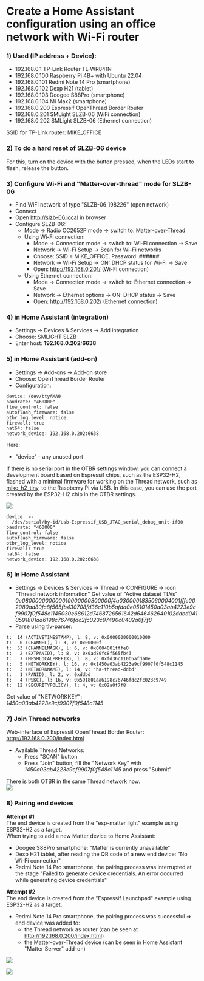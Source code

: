 # Create a Home Assistant configuration using an office network with Wi-Fi router

### 1) Used (IP address + Device):
- 192.168.0.1     TP-Link Router TL-WR841N
- 192.168.0.100   Raspberry Pi 4B+ with Ubuntu 22.04
- 192.168.0.101   Redmi Note 14 Pro (smartphone)
- 192.168.0.102   Dexp H21 (tablet)
- 192.168.0.103   Doogee S88Pro (smartphone)
- 192.168.0.104   Mi Max2 (smartphone)
- 192.168.0.200   Espressif OpenThread Border Router
- 192.168.0.201   SMLight SLZB-06 (WiFi connection)
- 192.168.0.202   SMLight SLZB-06 (Ethernet connection)

SSID for TP-Link router: MIKE_OFFICE  

  
### 2) To do a hard reset of SLZB-06 device
For this, turn on the device with the button pressed, when the LEDs start to flash, release the button.

<!--
### 3) Configure Wi-Fi and "Matter-over-thread" mode for SLZB-06
- Open: http://192.168.0.202/ (Ethernet connection)
- Mode -> Connection mode -> Wi-Fi connection
- Network -> Wi-Fi Setup -> Scan for Wi-Fi networks
- Choose: SSID = MIKE_OFFICE, Password: ###### -> Save
- Dashboard -> Wi-Fi status -> IP Address = 192.168.0.201
- Open: http://192.168.0.201/ (Wi-Fi connection with internet access)
- Mode -> Radio CC2652P mode -> switch to: Matter-over-Thread -> Save
- Mode -> Connection mode -> Ethernet connection -> Save
- Open: http://192.168.0.202/ (Ethernet connection)
-->

### 3) Configure Wi-Fi and "Matter-over-thread" mode for SLZB-06
- Find WiFi network of type "SLZB-06_198226" (open network)
- Connect
- Open http://slzb-06.local in browser
- Configure SLZB-06:
  - Mode -> Radio CC2652P mode -> switch to: Matter-over-Thread
  - Using Wi-Fi connection:
    - Mode -> Connection mode -> switch to: Wi-Fi connection -> Save
    - Network -> Wi-Fi Setup -> Scan for Wi-Fi networks
    - Choose: SSID = MIKE_OFFICE, Password: ######
    - Network -> Wi-Fi Setup -> ON: DHCP status for Wi-Fi -> Save
    - Open: http://192.168.0.201/ (Wi-Fi connection)
  - Using Ethernet connection:
    - Mode -> Connection mode -> switch to: Ethernet connection -> Save
    - Network -> Ethernet options -> ON: DHCP status -> Save
    - Open: http://192.168.0.202/ (Ethernet connection)


### 4) in Home Assistant (integration)
- Settings -> Devices & Services -> Add integration
- Choose: SMLIGHT SLZB
- Enter host: **192.168.0.202:6638**


### 5) in Home Assistant (add-on)
- Settings -> Add-ons -> Add-on store
- Choose: OpenThread Border Router
- Configuration:
~~~
device: /dev/ttyAMA0
baudrate: "460800"
flow_control: false
autoflash_firmware: false
otbr_log_level: notice
firewall: true
nat64: false
network_device: 192.168.0.202:6638
~~~
Here:
- "device" - any unused port
  
If there is no serial port in the OTBR settings window, you can connect a development board based on Espressif chips, such as the ESP32-H2, flashed with a minimal firmware for working on the Thread network, such as [mike_h2_tiny](../apps/mike_h2_tiny), to the Raspberry Pi via USB. In this case, you can use the port created by the ESP32-H2 chip in the OTBR settings.  
  
![](HA-Office/smlight_otbr_01_settings.png)  

~~~
device: >-
  /dev/serial/by-id/usb-Espressif_USB_JTAG_serial_debug_unit-if00
baudrate: "460800"
flow_control: false
autoflash_firmware: false
otbr_log_level: notice
firewall: true
nat64: false
network_device: 192.168.0.202:6638
~~~

  
### 6) in Home Assistant
- Settings -> Devices & Services -> Thread -> CONFIGURE -> icon "Thread network information"
Get value of "Active dataset TLVs"  
*0e080000000000010000000300000f4a0300001835060004001fffe002080ad80fc8f565fb430708fd36c110b5afda0e05101450a03ab4223e9cf9907f0f548c1145030e68612d7468726561642d646462640102ddbd0410591801aa6198c76746fdc2fc023c97490c0402a0f7f8*  
- Parse using tlv-parser:
~~~
t:  14 (ACTIVETIMESTAMP), l: 8, v: 0x0000000000010000
t:   0 (CHANNEL), l: 3, v: 0x00000f
t:  53 (CHANNELMASK), l: 6, v: 0x0004001fffe0
t:   2 (EXTPANID), l: 8, v: 0x0ad80fc8f565fb43
t:   7 (MESHLOCALPREFIX), l: 8, v: 0xfd36c110b5afda0e
t:   5 (NETWORKKEY), l: 16, v: 0x1450a03ab4223e9cf9907f0f548c1145
t:   3 (NETWORKNAME), l: 14, v: 'ha-thread-ddbd'
t:   1 (PANID), l: 2, v: 0xddbd
t:   4 (PSKC), l: 16, v: 0x591801aa6198c76746fdc2fc023c9749
t:  12 (SECURITYPOLICY), l: 4, v: 0x02a0f7f8
~~~
Get value of "NETWORKKEY":  
*1450a03ab4223e9cf9907f0f548c1145*  


### 7) Join Thread networks
Web-interface of Espressif OpenThread Border Router:  
http://192.168.0.200/index.html  
- Available Thread Networks:
  - Press "SCAN" button
  - Press "Join" button, fill the "Network Key" with *1450a03ab4223e9cf9907f0f548c1145* and press "Submit"
  
There is both OTBR in the same Thread network now.  
![](HA-Office/HA-Office_01.png)


### 8) Pairing end devices
**Attempt #1**  
The end device is created from the "esp-matter light" example using ESP32-H2 as a target.  
When trying to add a new Matter device to Home Assistant:  
- Doogee S88Pro smartphone: "Matter is currently unavailable"
- Dexp H21 tablet, after reading the QR code of a new end device: "No Wi-Fi connection"
- Redmi Note 14 Pro smartphone, the pairing process was interrupted at the stage "Failed to generate device credentials. An error occurred while generating device credentials"
  
**Attempt #2**  
The end device is created from the "Espressif Launchpad" example using ESP32-H2 as a target.  
- Redmi Note 14 Pro smartphone, the pairing process was successful => end device was added to:
  - the Thread network as router (can be seen at http://192.168.0.200/index.html)
  - the Matter-over-Thread device (can be seen in Home Assistant "Matter Server" add-on)

![](HA-Office/HA-Office_Matter_info.png)  

![](HA-Office/HA-Office_Matter_server.png)  
